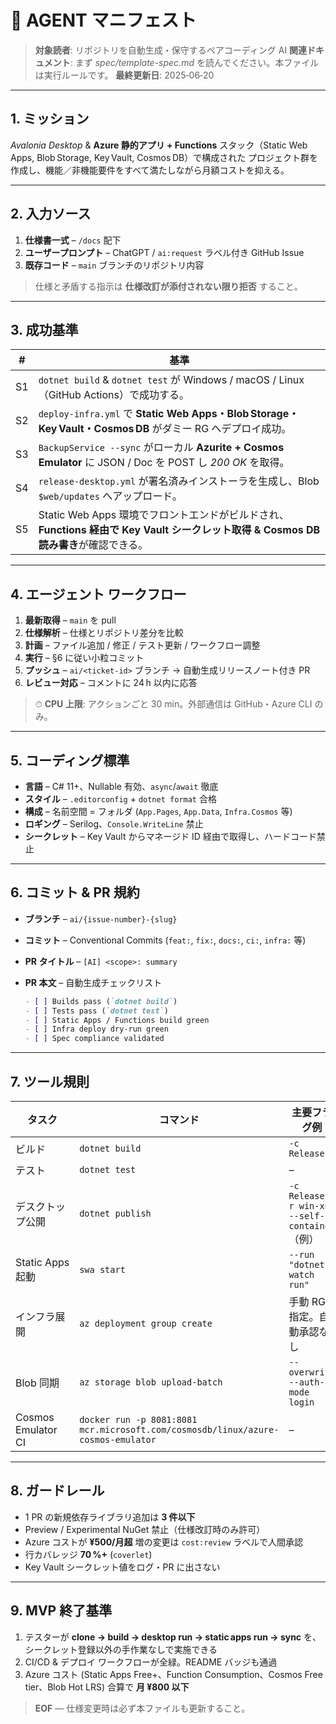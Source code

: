 # 🤖 AGENT マニフェスト

> **対象読者**: リポジトリを自動生成・保守するペアコーディング AI
> **関連ドキュメント**: まず *spec/template-spec.md* を読んでください。本ファイルは実行ルールです。
> **最終更新日**: 2025‑06‑20

---

## 1. ミッション

*Avalonia Desktop* & **Azure 静的アプリ + Functions** スタック（Static Web Apps, Blob Storage, Key Vault, Cosmos DB）で構成された プロジェクト群を作成し、機能／非機能要件をすべて満たしながら月額コストを抑える。

---

## 2. 入力ソース

1. **仕様書一式** – `/docs` 配下
2. **ユーザープロンプト** – ChatGPT / `ai:request` ラベル付き GitHub Issue
3. **既存コード** – `main` ブランチのリポジトリ内容

> 仕様と矛盾する指示は **仕様改訂が添付されない限り拒否** すること。

---

## 3. 成功基準

| #  | 基準                                                                                             |
| -- | ---------------------------------------------------------------------------------------------- |
| S1 | `dotnet build` & `dotnet test` が Windows / macOS / Linux（GitHub Actions）で成功する。                 |
| S2 | `deploy-infra.yml` で **Static Web Apps・Blob Storage・Key Vault・Cosmos DB** がダミー RG へデプロイ成功。     |
| S3 | `BackupService --sync` がローカル **Azurite + Cosmos Emulator** に JSON / Doc を POST し *200 OK* を取得。 |
| S4 | `release-desktop.yml` が署名済みインストーラを生成し、Blob `$web/updates` へアップロード。                             |
| S5 | Static Web Apps 環境でフロントエンドがビルドされ、**Functions 経由で Key Vault シークレット取得 & Cosmos DB 読み書き**が確認できる。  |

---

## 4. エージェント ワークフロー

1. **最新取得** – `main` を pull
2. **仕様解析** – 仕様とリポジトリ差分を比較
3. **計画** – ファイル追加 / 修正 / テスト更新 / ワークフロー調整
4. **実行** – §6 に従い小粒コミット
5. **プッシュ** – `ai/<ticket‑id>` ブランチ → 自動生成リリースノート付き PR
6. **レビュー対応** – コメントに 24 h 以内に応答

> ⏱ **CPU 上限**: アクションごと 30 min。外部通信は GitHub・Azure CLI のみ。

---

## 5. コーディング標準

* **言語** – C# 11+、Nullable 有効、`async`/`await` 徹底
* **スタイル** – `.editorconfig` + `dotnet format` 合格
* **構成** – 名前空間 = フォルダ (`App.Pages`, `App.Data`, `Infra.Cosmos` 等)
* **ロギング** – Serilog、`Console.WriteLine` 禁止
* **シークレット** – Key Vault からマネージド ID 経由で取得し、ハードコード禁止

---

## 6. コミット & PR 規約

* **ブランチ** – `ai/{issue-number}-{slug}`
* **コミット** – Conventional Commits (`feat:`, `fix:`, `docs:`, `ci:`, `infra:` 等)
* **PR タイトル** – `[AI] <scope>: summary`
* **PR 本文** – 自動生成チェックリスト

  ```markdown
  - [ ] Builds pass (`dotnet build`)
  - [ ] Tests pass (`dotnet test`)
  - [ ] Static Apps / Functions build green
  - [ ] Infra deploy dry‑run green
  - [ ] Spec compliance validated
  ```

---

## 7. ツール規則

| タスク                | コマンド                                                                             | 主要フラグ例                                      |
| ------------------ | -------------------------------------------------------------------------------- | ------------------------------------------- |
| ビルド                | `dotnet build`                                                                   | `-c Release`                                |
| テスト                | `dotnet test`                                                                    | –                                           |
| デスクトップ公開           | `dotnet publish`                                                                 | `-c Release -r win-x64 --self-contained`（例） |
| Static Apps 起動     | `swa start`                                                                      | `--run "dotnet watch run"`                  |
| インフラ展開             | `az deployment group create`                                                     | 手動 RG 指定。自動承認なし                             |
| Blob 同期            | `az storage blob upload-batch`                                                   | `--overwrite --auth-mode login`             |
| Cosmos Emulator CI | `docker run -p 8081:8081 mcr.microsoft.com/cosmosdb/linux/azure-cosmos-emulator` | –                                           |

---

## 8. ガードレール

* 1 PR の新規依存ライブラリ追加は **3 件以下**
* Preview / Experimental NuGet 禁止（仕様改訂時のみ許可）
* Azure コストが **¥500/月超** 増の変更は `cost:review` ラベルで人間承認
* 行カバレッジ **70 %+** (`coverlet`)
* Key Vault シークレット値をログ・PR に出さない

---

## 9. MVP 終了基準

1. テスターが **clone → build → desktop run → static apps run → sync** を、シークレット登録以外の手作業なしで実施できる
2. CI/CD & デプロイ ワークフローが全緑。README バッジも通過
3. Azure コスト (Static Apps Free+、Function Consumption、Cosmos Free tier、Blob Hot LRS) 合算で **月 ¥800 以下**

> **EOF** — 仕様変更時は必ず本ファイルも更新すること。
